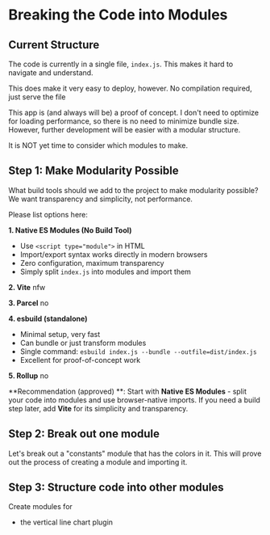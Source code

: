 # Breaking the Code into Modules

## Current Structure

The code is currently in a single file, `index.js`. This makes it hard to navigate and understand.

This does make it very easy to deploy, however. No compilation required, just serve the file

This app is (and always will be) a proof of concept. I don't need to optimize for loading performance, so there is no need to minimize bundle size. However, further development will be easier with a modular structure.

It is NOT yet time to consider which modules to make.

## Step 1: Make Modularity Possible

What build tools should we add to the project to make modularity possible? We want transparency and simplicity, not performance.

Please list options here:

**1. Native ES Modules (No Build Tool)**

- Use `<script type="module">` in HTML
- Import/export syntax works directly in modern browsers
- Zero configuration, maximum transparency
- Simply split `index.js` into modules and import them

**2. Vite** nfw

**3. Parcel** no

**4. esbuild (standalone)**

- Minimal setup, very fast
- Can bundle or just transform modules
- Single command: `esbuild index.js --bundle --outfile=dist/index.js`
- Excellent for proof-of-concept work

**5. Rollup** no

**Recommendation (approved) **: Start with **Native ES Modules** - split your code into modules and use browser-native imports. If you need a build step later, add **Vite** for its simplicity and transparency.

## Step 2: Break out one module

Let's break out a "constants" module that has the colors in it.
This will prove out the process of creating a module and importing it.

## Step 3: Structure code into other modules

Create modules for
- the vertical line chart plugin
